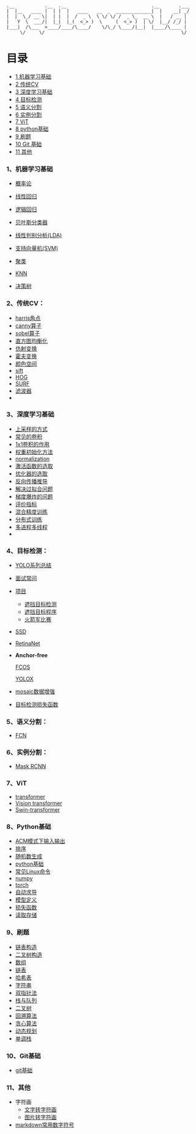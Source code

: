 ```
.__           .__  .__                               .__       .___
|  |__   ____ |  | |  |   ____   __  _  _____________|  |    __| _/
|  |  \_/ __ \|  | |  |  /  _ \  \ \/ \/ /  _ \_  __ \  |   / __ |
|   Y  \  ___/|  |_|  |_(  <_> )  \     (  <_> )  | \/  |__/ /_/ |
|___|  /\___  >____/____/\____/    \/\_/ \____/|__|  |____/\____ |
     \/     \/                                                  \/
```

# 目录

<!-- MarkdownTOC depth=9 -->

- [1 机器学习基础](#Machinelearning)
- [2 传统CV](#CV)
- [3 深度学习基础](#Deeplearning)
- [4 目标检测](#Objectdetection)
- [5 语义分割](#Semanticsegmentation)
- [6 实例分割](#Instancesegmentation)
- [7 ViT](#vit)
- [8 python基础](#python)
- [9 刷题](#leetcode)
- [10 Git 基础](#Git)
- [11 其他](#other)



<a name="Machinelearning"></a>

### 1、机器学习基础

* [概率论](./机器学习基础/概率论.md)

* [线性回归](./机器学习基础/线性回归.md)

* [逻辑回归](./机器学习基础/逻辑回归.md)

* [贝叶斯分类器](./机器学习基础/贝叶斯分类器.md)

* [线性判别分析(LDA)](./机器学习基础/lda.md)

* [支持向量机(SVM)](./机器学习基础/svm.md)

* [聚类](./机器学习基础/聚类.md)

* [KNN](./机器学习基础/knn.md)

* [决策树](./机器学习基础/决策树.md)

  



<a name="CV"></a>

### 2、传统CV：

* [harris角点](./传统CV/harris角点.md)
* [canny算子](./传统CV/canny算子.md)
* [sobel算子]()
* [直方图均衡化](./传统CV/直方图均衡化.md)
* [仿射变换]()
* [霍夫变换]()
* [颜色空间]()
* [sift]()
* [HOG]()
* [SURF]()
* [滤波器]()
* 



<a name="Deeplearning"></a>

### 3、深度学习基础

* [上采样的方式](./深度学习基础/上采样的方式.md)
* [常见的卷积](./深度学习基础/常见的卷积.md)
* [1x1卷积的作用](./深度学习基础/1x1卷积的作用.md)
* [权重初始化方法](./深度学习基础/权重初始化方法.md)
* [normalization](./深度学习基础/normalization.md)
* [激活函数的选取](./深度学习基础/激活函数的选取.md)
* [优化器的选取](./深度学习基础/优化器的选取.md)
* [反向传播推导](./深度学习基础/反向传播推导.md)
* [解决过拟合问题](./深度学习基础/过拟合.md)
* [梯度爆炸的问题](./深度学习基础/梯度爆炸的问题.md)
* [评价指标](./深度学习基础/评价指标.md)
* [混合精度训练](./深度学习基础/混合精度训练.md)
* [分布式训练]()
* [多进程多线程]()
* 



<a name="Objectdetection"></a>

### 4、目标检测：

* [YOLO系列总结](./目标检测/YOLO系列.md)

* [面试常问](./目标检测/目标检测常见问题.md)

* [项目](./项目/项目_雷达和光学空天遮挡目标识别.md)

  * [遮挡目标检测](./项目/遮挡目标检测.md)
  * [遮挡目标程序](./项目/遮挡程序.md)
  * [火箭军比赛](./项目/火箭军比赛.md)

* [SSD](./目标检测/SSD.md)

* [RetinaNet](./目标检测/RetinaNet.md)

* **Anchor-free**

  [FCOS](./目标检测/FCOS.md)
  
  [YOLOX](./目标检测/yolox.md)

* [mosaic数据增强](./目标检测/mosaic数据增强.md)
* [目标检测损失函数](./目标检测/目标检测损失函数.md)

<a name="Semanticsegmentation"></a>

### 5、语义分割：

* [FCN](./语义分割/FCN.md)

<a name="Instancesegmentation"></a>

### 6、实例分割：

* [Mask RCNN](./实例分割/MaskRCNN.md)





<a name="vit"></a>

### 7、ViT

* [transformer](./ViT/transformer.md)
* [Vision transformer](./ViT/ViT.md)
* [Swin-transformer]()



<a name="python"></a>

### 8、Python基础

* [ACM模式下输入输出](./ACM模式下输入输出.md)
* [排序](./代码/排序.md)
* [随机数生成](./代码/随机数生成.md)
* [python基础](./代码/python数据类型.md)
* [常见Linux命令](./代码/常见Linux命令.md)
* [numpy](./代码/numpy.md)
* [torch](./代码/torch.md)
* [自动求导](./代码/自动求导.md)
* [模型定义](./代码/模型定义.md)
* [损失函数](./代码/损失函数.md)
* [读取存储](./代码/cv2.md)

<a name="leetcode"></a>

### 9、刷题

* [链表构造](./代码/链表输入.md)
* [二叉树构造](./代码/二叉树输入.md)
* [数组](./代码/数组.md)
* [链表](./代码/链表.md)
* [哈希表](./代码/哈希表.md)
* [字符串](./代码/字符串.md)
* [双指针法](./代码/双指针法.md)
* [栈与队列](./代码/栈与队列.md)
* [二叉树](./代码/二叉树.md)
* [回溯算法](./代码/回溯算法.md)
* [贪心算法](./代码/贪心算法.md)
* [动态规划](./代码/动态规划.md)
* [单调栈 ](./代码/单调栈.md)

<a name="Git"></a>

### 10、Git基础

* [git基础](./git基础/git教程.md)

<a name="other"></a>

### 11、其他

* 字符画
  * [文字转字符画](http://patorjk.com/software/taag/)
  * [图片转字符画](http://www.degraeve.com/img2txt.php)
* [markdown常用数字符号](https://www.jianshu.com/p/86d4e3502e46)


